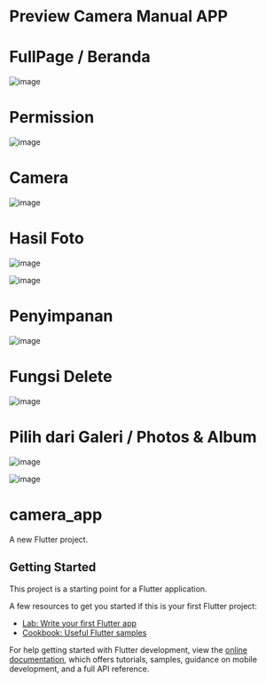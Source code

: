 # Preview Camera Manual APP
# FullPage / Beranda

![image](https://github.com/user-attachments/assets/878292ea-ef0e-4220-a271-3a8a746c50a0)

# Permission

![image](https://github.com/user-attachments/assets/8a24ebdd-1a4f-4cb3-bd88-fbb5a6327ba7)

# Camera

![image](https://github.com/user-attachments/assets/9a50a4d5-6cdc-40b5-91cc-c095390ff643)

# Hasil Foto

![image](https://github.com/user-attachments/assets/a2a40894-4699-4eef-a2eb-a3c17c4a5a1c)

![image](https://github.com/user-attachments/assets/b003886c-ace0-4459-b0a6-c8d22fa34957)

# Penyimpanan

![image](https://github.com/user-attachments/assets/cd078f93-2b40-4e96-85f0-1c2117711b62)

# Fungsi Delete

![image](https://github.com/user-attachments/assets/8e036797-2177-466b-a031-fdefa3a532fc)

# Pilih dari Galeri / Photos & Album

![image](https://github.com/user-attachments/assets/75f92cd1-ac60-4315-9afe-de7547c2093a)

![image](https://github.com/user-attachments/assets/61606b04-78ca-4019-8aeb-00f4c4cc3da3)

# camera_app

A new Flutter project.

## Getting Started

This project is a starting point for a Flutter application.

A few resources to get you started if this is your first Flutter project:

- [Lab: Write your first Flutter app](https://docs.flutter.dev/get-started/codelab)
- [Cookbook: Useful Flutter samples](https://docs.flutter.dev/cookbook)

For help getting started with Flutter development, view the
[online documentation](https://docs.flutter.dev/), which offers tutorials,
samples, guidance on mobile development, and a full API reference.
